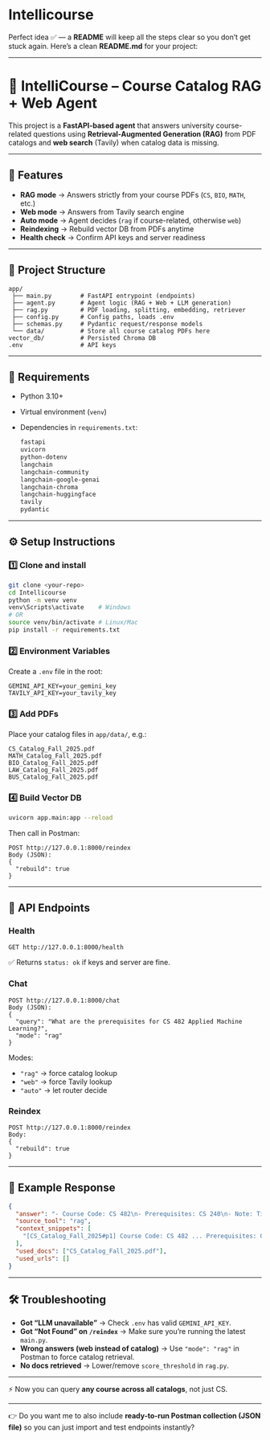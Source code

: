 # Intellicourse
Perfect idea ✅ — a **README** will keep all the steps clear so you don’t get stuck again.
Here’s a clean **README.md** for your project:

---

# 📘 IntelliCourse – Course Catalog RAG + Web Agent

This project is a **FastAPI-based agent** that answers university course-related questions using **Retrieval-Augmented Generation (RAG)** from PDF catalogs and **web search** (Tavily) when catalog data is missing.

---

## 🚀 Features

* **RAG mode** → Answers strictly from your course PDFs (`CS`, `BIO`, `MATH`, etc.)
* **Web mode** → Answers from Tavily search engine
* **Auto mode** → Agent decides (`rag` if course-related, otherwise `web`)
* **Reindexing** → Rebuild vector DB from PDFs anytime
* **Health check** → Confirm API keys and server readiness

---

## 📂 Project Structure

```
app/
 ├── main.py        # FastAPI entrypoint (endpoints)
 ├── agent.py       # Agent logic (RAG + Web + LLM generation)
 ├── rag.py         # PDF loading, splitting, embedding, retriever
 ├── config.py      # Config paths, loads .env
 ├── schemas.py     # Pydantic request/response models
 └── data/          # Store all course catalog PDFs here
vector_db/          # Persisted Chroma DB
.env                # API keys
```

---

## 🔑 Requirements

* Python 3.10+
* Virtual environment (`venv`)
* Dependencies in `requirements.txt`:

  ```txt
  fastapi
  uvicorn
  python-dotenv
  langchain
  langchain-community
  langchain-google-genai
  langchain-chroma
  langchain-huggingface
  tavily
  pydantic
  ```

---

## ⚙️ Setup Instructions

### 1️⃣ Clone and install

```bash
git clone <your-repo>
cd Intellicourse
python -m venv venv
venv\Scripts\activate    # Windows
# OR
source venv/bin/activate # Linux/Mac
pip install -r requirements.txt
```

### 2️⃣ Environment Variables

Create a `.env` file in the root:

```env
GEMINI_API_KEY=your_gemini_key
TAVILY_API_KEY=your_tavily_key
```

### 3️⃣ Add PDFs

Place your catalog files in `app/data/`, e.g.:

```
CS_Catalog_Fall_2025.pdf
MATH_Catalog_Fall_2025.pdf
BIO_Catalog_Fall_2025.pdf
LAW_Catalog_Fall_2025.pdf
BUS_Catalog_Fall_2025.pdf
```

### 4️⃣ Build Vector DB

```bash
uvicorn app.main:app --reload
```

Then call in Postman:

```
POST http://127.0.0.1:8000/reindex
Body (JSON):
{
  "rebuild": true
}
```

---

## 🔗 API Endpoints

### Health

```http
GET http://127.0.0.1:8000/health
```

✅ Returns `status: ok` if keys and server are fine.

### Chat

```http
POST http://127.0.0.1:8000/chat
Body (JSON):
{
  "query": "What are the prerequisites for CS 482 Applied Machine Learning?",
  "mode": "rag"
}
```

Modes:

* `"rag"` → force catalog lookup
* `"web"` → force Tavily lookup
* `"auto"` → let router decide

### Reindex

```http
POST http://127.0.0.1:8000/reindex
Body:
{
  "rebuild": true
}
```

---

## 🧪 Example Response

```json
{
  "answer": "- Course Code: CS 482\n- Prerequisites: CS 240\n- Note: Title: Applied Machine Learning",
  "source_tool": "rag",
  "context_snippets": [
    "[CS_Catalog_Fall_2025#p1] Course Code: CS 482 ... Prerequisites: CS 240"
  ],
  "used_docs": ["CS_Catalog_Fall_2025.pdf"],
  "used_urls": []
}
```

---

## 🛠 Troubleshooting

* **Got “LLM unavailable”** → Check `.env` has valid `GEMINI_API_KEY`.
* **Got “Not Found” on `/reindex`** → Make sure you’re running the latest `main.py`.
* **Wrong answers (web instead of catalog)** → Use `"mode": "rag"` in Postman to force catalog retrieval.
* **No docs retrieved** → Lower/remove `score_threshold` in `rag.py`.

---

⚡ Now you can query **any course across all catalogs**, not just CS.

---

👉 Do you want me to also include **ready-to-run Postman collection (JSON file)** so you can just import and test endpoints instantly?
